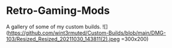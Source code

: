 # Retro-Gaming-Mods
A gallery of some of my custom builds. 
![](https://github.com/wint3rmuted/Custom-Builds/blob/main/DMG-103/Resized_Resized_20211030_143811(2).jpeg =300x200)
